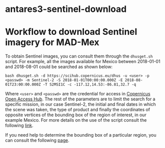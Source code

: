 # antares3-sentinel-download

# Workflow to download Sentinel imagery for MAD-Mex

To obtain Sentinel images, you can consult them through the `dhusget.sh` script. For example, all the images available for Mexico between 2018-01-01 and 2018-08-01 could be searched as shown below:

```bash dhusget.sh -d https://scihub.copernicus.eu/dhus -u <user> -p <passwd> -m Sentinel-2 -S 2018-01-01T00:00:00.000Z -E 2018-08-01T23:00:00.000Z -T S2MSI1C -c -117.12,14.53:-86.81,32.7 -q```

Where `<user>` and `<passwd>` are the credential for access in [Copernicus Open Access Hub](https://scihub.copernicus.eu/dhus/#/home). The rest of the parameters are to limit the search for a specific mission, in our case Sentinel-2, the initial and final dates in which the scene was taken, the type of product and finally the coordinates of opposite vertices of the bounding box of the region of interest, in our example Mexico. For more details on the use of the script consult the following [link](https://scihub.copernicus.eu/userguide/BatchScripting).

If you need help to determine the bounding box of a particular region, you can consult the following [page](https://boundingbox.klokantech.com/).



	



 